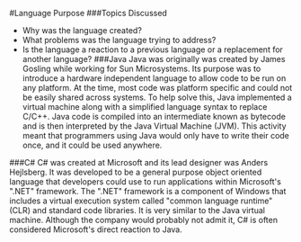 #Language Purpose
###Topics Discussed
* Why was the language created?
* What problems was the language trying to address?
* Is the language a reaction to a previous language or a replacement for another language?
###Java
Java was originally was created by James Gosling while working for Sun Microsystems. Its purpose was to introduce a hardware independent language to allow code to be run on any platform. At the time, most code was platform specific and could not be easily shared across systems. To help solve this, Java implemented a virtual machine along with a simplified language syntax to replace C/C++. Java code is compiled into an intermediate known as bytecode and is then interpreted by the Java Virtual Machine (JVM). This activity meant that programmers using Java would only have to write their code once, and it could be used anywhere.

###C#
C# was created at Microsoft and its lead designer was Anders Hejlsberg. It was developed to be a general purpose object oriented language that developers could use to run applications within Microsoft's ".NET" framework. The ".NET" framework is a component of Windows that includes a virtual execution system called "common language runtime" (CLR) and standard code libraries. It is very similar to the Java virtual machine. Although the company would probably not admit it, C# is often considered Microsoft's direct reaction to Java.
